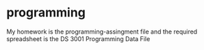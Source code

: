 # programming
My homework is the programming-assingment file and the required spreadsheet is the DS 3001 Programming Data File
